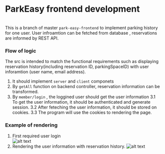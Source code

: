 # ParkEasy frontend development

\
This is a branch of master `park-easy-frontend` to implement parking history for one user.
User infroamtion can be fetched from database , reservations are informed by REST API.

### Flow of logic

The src is intended to match the functional requirements such as displaying reservation history(including reservation ID, parkingSpaceID) with user inforamtion (user name, email address).

1. It should implement `server` and `client` componets
2. By `getAll` function on backend controller, reservation information can be transformed.
3. By `member/login` , the loggined user should get the user information
   3.1 To get the user information, it should be authenticated and generate session.
   3.2 After feteching the user information, it should be stored on cookies.
   3.3 The program will use the cookies to rendering the page.

### Example of rendering

1. First required user login\
   ![alt text](image.png)
2. Rendering the user information with reservation history.
   ![alt text](image-1.png)
